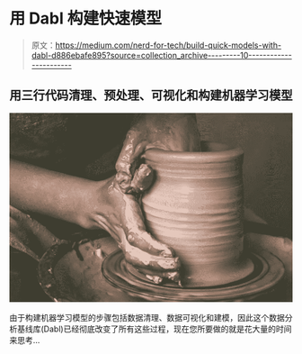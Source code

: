 # 用 Dabl 构建快速模型

> 原文：<https://medium.com/nerd-for-tech/build-quick-models-with-dabl-d886ebafe895?source=collection_archive---------10----------------------->

## 用三行代码清理、预处理、可视化和构建机器学习模型

![](img/637678022a4ac52ee11bcd874d549352.png)

由于构建机器学习模型的步骤包括数据清理、数据可视化和建模，因此这个数据分析基线库(Dabl)已经彻底改变了所有这些过程，现在您所要做的就是花大量的时间来思考…